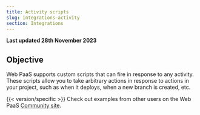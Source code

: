 ```yaml
---
title: Activity scripts
slug: integrations-activity
section: Integrations
---
```


**Last updated 28th November 2023**


## Objective  

Web PaaS supports custom scripts that can fire in response to any activity. These scripts allow you to take arbitrary actions in response to actions in your project, such as when it deploys, when a new branch is created, etc.


{{< version/specific >}}
Check out examples from other users on the Web PaaS [Community site](https://community.platform.sh/c/activity-scripts/10).

